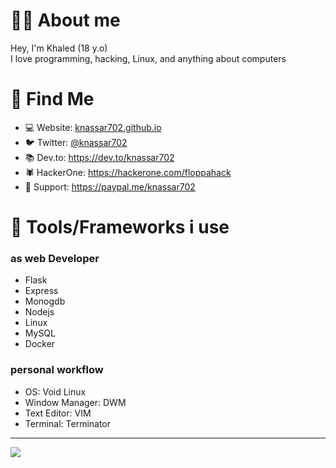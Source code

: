 #  👨‍💻 About me

Hey, I'm Khaled (18 y.o)<br>
I love programming, hacking, Linux, and anything about computers


# 🧐 Find Me
* 💻 Website: [knassar702.github.io](https://knassar702.github.io)
* 🐦 Twitter: [@knassar702](https://twitter.com/knassar702)
* 📚 Dev.to: https://dev.to/knassar702
* 🕷️ HackerOne: https://hackerone.com/floppahack
* 🙋 Support: https://paypal.me/knassar702
# 🔨 Tools/Frameworks i use
### as web Developer
* Flask
* Express
* Monogdb
* Nodejs
* Linux
* MySQL
* Docker

### personal workflow
* OS: Void Linux
* Window Manager: DWM
* Text Editor: VIM
* Terminal: Terminator
---


<img src="https://media.giphy.com/media/48FhEMYGWji8/source.gif"> 
